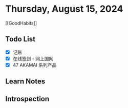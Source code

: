 # Thursday, August 15, 2024

[[GoodHabits]]

## Todo List

- [x] 记账
- [x] 在线签到 - 网上国网
- [x] 47 AKAMAI 系列产品

## Learn Notes

## Introspection
